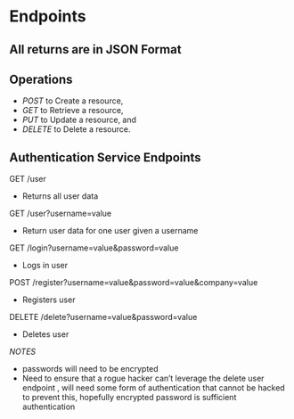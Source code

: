# Endpoints
## All returns are in JSON Format
## Operations
* *POST* to Create a resource,
* *GET* to Retrieve a resource,
* *PUT* to Update a resource, and
* *DELETE* to Delete a resource.

## Authentication Service Endpoints
GET /user
* Returns all user data

GET /user?username=value
* Return user data for one user given a username

GET /login?username=value&password=value
* Logs in user

POST /register?username=value&password=value&company=value
* Registers user

DELETE /delete?username=value&password=value
* Deletes user

*NOTES*
* passwords will need to be encrypted
* Need to ensure that a rogue hacker can’t leverage the delete user endpoint , will need some form of authentication that cannot be hacked to prevent this, hopefully encrypted password is sufficient authentication
